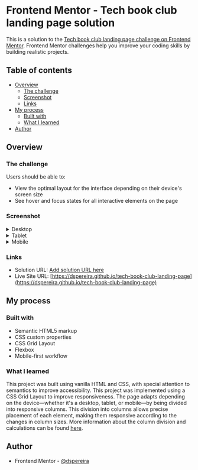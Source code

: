 # Frontend Mentor - Tech book club landing page solution

This is a solution to the [Tech book club landing page challenge on Frontend Mentor](https://www.frontendmentor.io/challenges/tech-book-club-landing-page-fZQidjHU73). Frontend Mentor challenges help you improve your coding skills by building realistic projects. 

## Table of contents

- [Overview](#overview)
  - [The challenge](#the-challenge)
  - [Screenshot](#screenshot)
  - [Links](#links)
- [My process](#my-process)
  - [Built with](#built-with)
  - [What I learned](#what-i-learned)
- [Author](#author)

## Overview

### The challenge

Users should be able to:

- View the optimal layout for the interface depending on their device's screen size
- See hover and focus states for all interactive elements on the page

### Screenshot

<details>
  <summary>Desktop</summary>
  
  ![desktop](https://github.com/dspereira/tech-book-club-landing-page/blob/main/screenshots/Screenshot%20-desktop.png)
</details>
<details>
  <summary>Tablet</summary>
  
  ![desktop](https://github.com/dspereira/tech-book-club-landing-page/blob/main/screenshots/Screenshot-tablet.png)
</details>
<details>
  <summary>Mobile</summary>
  
  ![desktop](https://github.com/dspereira/tech-book-club-landing-page/blob/main/screenshots/Screenshot-mobile.png)
</details>


### Links

- Solution URL: [Add solution URL here](https://your-solution-url.com)
- Live Site URL: [https://dspereira.github.io/tech-book-club-landing-page](https://dspereira.github.io/tech-book-club-landing-page)

## My process

### Built with

- Semantic HTML5 markup
- CSS custom properties
- CSS Grid Layout
- Flexbox
- Mobile-first workflow

### What I learned

This project was built using vanilla HTML and CSS, with special attention to semantics to improve accessibility.
This project was implemented using a CSS Grid Layout to improve responsiveness. The page adapts depending on the device—whether it's a desktop, tablet, or mobile—by being divided into responsive columns. This division into columns allows precise placement of each element, making them responsive according to the changes in column sizes.
More information about the column division and calculations can be found [here](https://github.com/dspereira/tech-book-club-landing-page/blob/main/grid-layout-calculations.md).

## Author
- Frontend Mentor - [@dspereira](https://www.frontendmentor.io/profile/dspereira)

